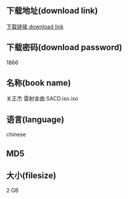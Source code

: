 ## 下载地址(download link)
[下载链接 download link](https://tutu365.netlify.app/?s=%E5%85%B3%E6%AD%A3%E6%9D%B0+%E9%9B%B7%E5%B0%84%E9%87%91%E6%9B%B2+SACD.iso)

## 下载密码(download password)
1866

## 名称(book name)
关正杰 雷射金曲 SACD.iso.iso

## 语言(language)
chinese

## MD5


## 大小(filesize)
2 GB
